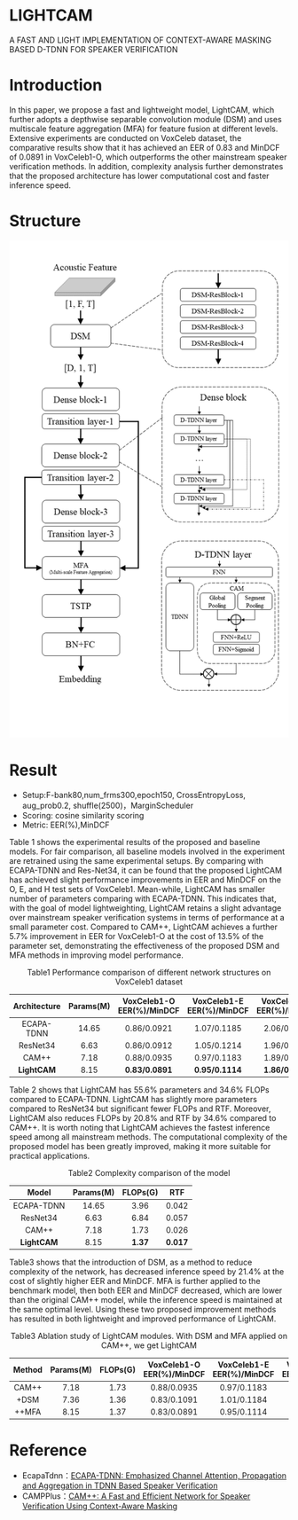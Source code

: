 # LIGHTCAM
 A FAST AND LIGHT IMPLEMENTATION OF CONTEXT-AWARE MASKING  BASED D-TDNN FOR SPEAKER VERIFICATION  
# Introduction  
 In this paper, we propose a fast and lightweight model, LightCAM, which further adopts a depthwise separable convolution module (DSM) and uses multiscale feature aggregation (MFA) for feature fusion at different levels. Extensive experiments are conducted on VoxCeleb dataset, the comparative results show that it has achieved an EER of 0.83 and MinDCF of 0.0891 in VoxCeleb1-O, which outperforms the other mainstream speaker verification methods. In addition, complexity analysis further demonstrates that the proposed architecture has lower computational cost and faster inference speed.  
# Structure  
![Image text](https://raw.githubusercontent.com/ZJUTMuseVision/LIGHTCAM/b01d215ea9219e20d2ecd8092740758b7824d9bb/img-storage/Structure.png)  
# Result  
  * Setup:F-bank80,num_frms300,epoch150, CrossEntropyLoss, aug_prob0.2, shuffle(2500)，MarginScheduler
  * Scoring: cosine similarity scoring
  * Metric: EER(%),MinDCF  
  
  Table 1 shows the experimental results of the proposed and baseline models. For fair comparison, all baseline models involved in the experiment are retrained using the same experimental setups. By comparing with ECAPA-TDNN and Res-Net34, it can be found that the proposed LightCAM has achieved slight performance improvements in EER and MinDCF on the O, E, and H test sets of VoxCeleb1. Mean-while, LightCAM has smaller number of parameters comparing with ECAPA-TDNN. This indicates that, with the goal of model lightweighting, LightCAM retains a slight advantage over mainstream speaker verification systems in terms of performance at a small parameter cost. Compared to CAM++, LightCAM achieves a further 5.7% improvement in EER for VoxCeleb1-O at the cost of 13.5% of the parameter set, demonstrating the effectiveness of the proposed DSM and MFA methods in improving model performance.  
  
<p align="center">Table1 Performance comparison of different network structures on VoxCeleb1 dataset</p>  

<center>  
  
Architecture  |Params(M)  |VoxCeleb1-O EER(%)/MinDCF  |VoxCeleb1-E EER(%)/MinDCF  |VoxCeleb1-H EER(%)/MinDCF  
| :----: | :-----: | :------: | :-------: | :--------: |   
ECAPA-TDNN  |14.65  |0.86/0.0921  |1.07/0.1185  |2.06/0.1956  
ResNet34  |6.63  |0.86/0.0912  |1.05/0.1214  |1.96/0.1921  
CAM++  |7.18  |0.88/0.0935  |0.97/0.1183  |1.89/0.1971  
**LightCAM**  |8.15  |**0.83/0.0891**  |**0.95/0.1114**  |**1.86/0.1922**  
  
</center>    

  Table 2 shows that LightCAM has 55.6% parameters and 34.6% FLOPs compared to ECAPA-TDNN. LightCAM has slightly more parameters compared to ResNet34 but significant fewer FLOPs and RTF. Moreover, LightCAM also reduces FLOPs by 20.8% and RTF by 34.6% compared to CAM++. It is worth noting that LightCAM achieves the fastest inference speed among all mainstream methods. The computational complexity of the proposed model has been greatly improved, making it more suitable for practical applications.  
  
<p align="center">Table2 Complexity comparison of the model</p>  

<div class="center">  
  
Model  |Params(M)  |FLOPs(G)  |RTF  
| :----: | :-----: | :------: | :-------: |   
ECAPA-TDNN  |14.65  |3.96  |0.042  
ResNet34  |6.63  |6.84  |0.057  
CAM++  |7.18  |1.73  |0.026  
**LightCAM**  |8.15  |**1.37**  |**0.017**  
  
</div>  

  Table3 shows that the introduction of DSM, as a method to reduce complexity of the network, has decreased inference speed by 21.4% at the cost of slightly higher EER and MinDCF. MFA is further applied to the benchmark model, then both EER and MinDCF decreased, which are lower than the original CAM++ model, while the inference speed is maintained at the same optimal level. Using these two proposed improvement methods has resulted in both lightweight and improved performance of LightCAM.  
  
<p align="center">Table3 Ablation study of LightCAM modules. With DSM and MFA applied on CAM++, we get LightCAM</p>  
  
Method  |Params(M)  |FLOPs(G)  |VoxCeleb1-O EER(%)/MinDCF  |VoxCeleb1-E EER(%)/MinDCF  |VoxCeleb1-H EER(%)/MinDCF  
| :----: | :-----: | :------: | :-------: | :--------: | :---------: |   
CAM++  |7.18  |1.73  |0.88/0.0935  |0.97/0.1183  |1.89/0.1971  
+DSM  |7.36  |1.36  |0.83/0.1091  |1.01/0.1184  |1.94/0.2044  
++MFA  |8.15  |1.37  |0.83/0.0891  |0.95/0.1114  |1.86/0.1922  

# Reference  
  * EcapaTdnn：[ECAPA-TDNN: Emphasized Channel Attention, Propagation and Aggregation in TDNN Based Speaker Verification](https://arxiv.org/abs/2005.07143v3)  
  * CAMPPlus：[CAM++: A Fast and Efficient Network for Speaker Verification Using Context-Aware Masking](https://arxiv.org/abs/2303.00332v3)  
